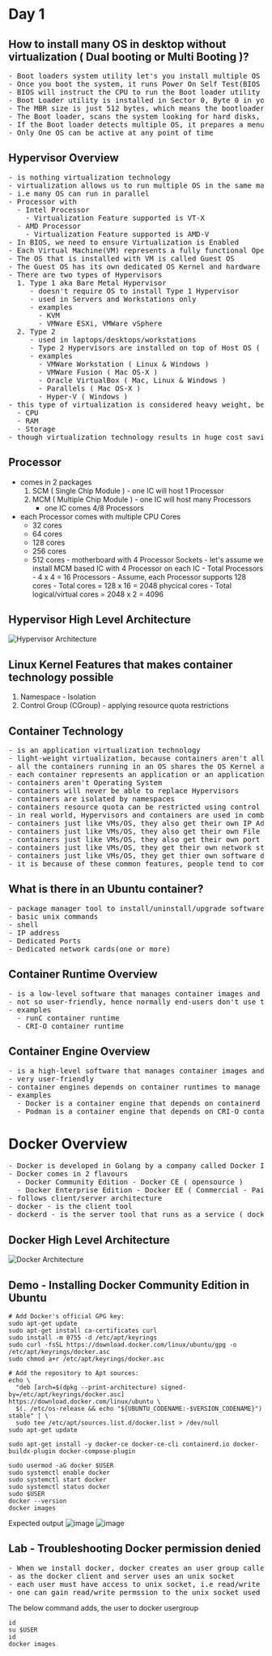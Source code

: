 # Day 1

## How to install many OS in desktop without virtualization ( Dual booting or Multi Booting )?
<pre>
- Boot loaders system utility let's you install multiple OS in your laptop/desktop/workstation
- Once you boot the system, it runs Power On Self Test(BIOS POST)
- BIOS will instruct the CPU to run the Boot loader utility
- Boot Loader utility is installed in Sector 0, Byte 0 in your Hard Disk, Sector 0, Byte 0 is referred as Master Boot Record(MBR)
- The MBR size is just 512 bytes, which means the bootloader has to fit within 512 bytes
- The Boot loader, scans the system looking for hard disks, scans for Operating Systems installed in it
- If the Boot loader detects multiple OS, it prepares a menu and gives an option for us to choose which OS you wish to boot into
- Only One OS can be active at any point of time
</pre> 

## Hypervisor Overview
<pre>
- is nothing virtualization technology
- virtualization allows us to run multiple OS in the same machine simulataneously
- i.e many OS can run in parallel
- Processor with 
  - Intel Processor
    - Virtualization Feature supported is VT-X
  - AMD Processor
    - Virtualization Feature supported is AMD-V
- In BIOS, we need to ensure Virtualization is Enabled
- Each Virtual Machine(VM) represents a fully functional Operating System
- The OS that is installed with VM is called Guest OS
- The Guest OS has its own dedicated OS Kernel and hardware resources like CPU, RAM, Storage, Network Card(virtual) & Graphics Card(virtual)
- There are two types of Hypervisors
  1. Type 1 aka Bare Metal Hypervisor
     - doesn't require OS to install Type 1 Hypervisor
     - used in Servers and Workstations only
     - examples
       - KVM 
       - VMWare ESXi, VMWare vSphere
  2. Type 2
     - used in laptops/desktops/workstations
     - Type 2 Hypervisors are installed on top of Host OS ( Windows, Linux, Mac )
     - examples
       - VMWare Workstation ( Linux & Windows )
       - VMWare Fusion ( Mac OS-X )
       - Oracle VirtualBox ( Mac, Linux & Windows )
       - Parallels ( Mac OS-X )
       - Hyper-V ( Windows )
- this type of virtualization is considered heavy weight, because each VM requires dedicated hardware resources
  - CPU
  - RAM
  - Storage
- though virtualization technology results in huge cost saving for an organization, it is not cheaper to the extent every engineer can be given 10~15 VMs each
</pre>

## Processor 
   - comes in 2 packages
     1. SCM ( Single Chip Module ) - one IC will host 1 Processor
     2. MCM ( Multiple Chip Module ) - one IC will host many Processors
        - one IC comes 4/8 Processors
   - each Processor comes with multiple CPU Cores
     - 32 cores
     - 64 cores
     - 128 cores
     - 256 cores
     - 512 cores
    - motherboard with 4 Processor Sockets
    - let's assume we install MCM based IC with 4 Processor on each IC
    - Total Processors - 4 x 4 = 16 Processors
    - Assume, each Processor supports 128 cores
    - Total cores = 128 x 16 = 2048 phycical cores
    - Total logical/virtual cores = 2048 x 2 = 4096

     


## Hypervisor High Level Architecture
![Hypervisor Architecture](HypervisorHighLevelArchitecture.png)

## Linux Kernel Features that makes container technology possible
1. Namespace - Isolation
2. Control Group (CGroup) - applying resource quota restrictions

## Container Technology
<pre>
- is an application virtualization technology
- light-weight virtualization, because containers aren't allocated with dedicated hardware resources
- all the containers running in an OS shares the OS Kernel and hardware resources on the underlying Host/Guest OS
- each container represents an application or an application process
- containers aren't Operating System
- containers will never be able to replace Hypervisors
- containers are isolated by namespaces
- containers resource quota can be restricted using control group aka CGroups
- in real world, Hypervisors and containers are used in combination, hence they are completing technology not competing technology
- containers just like VMs/OS, they also get their own IP Address
- containers just like VMs/OS, they also get their own File system
- containers just like VMs/OS, they also get their own port range 0-65535 
- containers just like VMs/OS, they get their own network stack ( 7 OSI Layers )
- containers just like VMs/OS, they get thier own software defined network cards (NICs)
- it is because of these common features, people tend to compare containers with Operating system or Virtual Machines
</pre>

## What is there in an Ubuntu container?
<pre>
- package manager tool to install/uninstall/upgrade softwares
- basic unix commands
- shell
- IP address
- Dedicated Ports
- Dedicated network cards(one or more)
</pre>

## Container Runtime Overview
<pre>
- is a low-level software that manages container images and containers
- not so user-friendly, hence normally end-users don't use this directly
- examples
  - runC container runtime
  - CRI-O container runtime
</pre>

## Container Engine Overview
<pre>
- is a high-level software that manages container images and containers
- very user-friendly
- container engines depends on container runtimes to manage images and containers
- examples
  - Docker is a container engine that depends on containerd which inturn depends on runc Container Runtime
  - Podman is a container engine that depends on CRI-O container runtime
</pre>

# Docker Overview
<pre>
- Docker is developed in Golang by a company called Docker Inc
- Docker comes in 2 flavours
  - Docker Community Edition - Docker CE ( opensource )
  - Docker Enterprise Edition - Docker EE ( Commercial - Paid license )
- follows client/server architecture
- docker - is the client tool
- dockerd - is the server tool that runs as a service ( docker application container engine )
</pre>

## Docker High Level Architecture
![Docker Architecture](DockerHighLevelArchitecture.png)

## Demo - Installing Docker Community Edition in Ubuntu
```
# Add Docker's official GPG key:
sudo apt-get update
sudo apt-get install ca-certificates curl
sudo install -m 0755 -d /etc/apt/keyrings
sudo curl -fsSL https://download.docker.com/linux/ubuntu/gpg -o /etc/apt/keyrings/docker.asc
sudo chmod a+r /etc/apt/keyrings/docker.asc

# Add the repository to Apt sources:
echo \
  "deb [arch=$(dpkg --print-architecture) signed-by=/etc/apt/keyrings/docker.asc] https://download.docker.com/linux/ubuntu \
  $(. /etc/os-release && echo "${UBUNTU_CODENAME:-$VERSION_CODENAME}") stable" | \
  sudo tee /etc/apt/sources.list.d/docker.list > /dev/null
sudo apt-get update

sudo apt-get install -y docker-ce docker-ce-cli containerd.io docker-buildx-plugin docker-compose-plugin

sudo usermod -aG docker $USER
sudo systemctl enable docker
sudo systemctl start docker
sudo systemctl status docker
sudo $USER
docker --version
docker images
```

Expected output
![image](https://github.com/user-attachments/assets/c2d041bb-97b0-4b7f-b75a-af7334bf746a)
![image](https://github.com/user-attachments/assets/cdb8e732-755f-4486-89dd-d9968c665532)


## Lab - Troubleshooting Docker permission denied
<pre>
- When we install docker, docker creates an user group called docker
- as the docker client and server uses an unix socket
- each user must have access to unix socket, i.e read/write permission
- one can gain read/write permssion to the unix socket used by docker by adding the user to the usergroup docker
</pre>

The below command adds, the user to docker usergroup
```
id
su $USER
id
docker images
```
